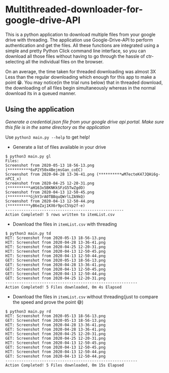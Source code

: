 # Multithreaded-downloader-for-google-drive-API
This is a python application to download multiple files from your google drive with threading. The application use Google-Drive-API to perform authentication and get the files. All these functions are integrated using a simple and pretty Python Click command line interface, so you can download all those files without having to go through the hassle of ctr-selecting all the individual files on the browser. 

On an average, the time taken for threaded downloading was almost </b>3X Less</b> than the regular downloading which enough for this app to make a point :grin:. You may notice(in the trial runs below) that in threaded download, the downloading of all files begin simultaneously whereas in the normal download its in a queued manner.


## Using the application
<i>Generate a credential.json file from your google drive api portal. Make sure this file is in the same directory as the application</i>

Use `python3 main.py --help` to get help!
- Generate a list of files available in your drive
```
$ python3 main.py gl              
Files:
Screenshot from 2020-05-13 18-56-13.png (**********6xP2Y50x4BejmsGan_coEC)
Screenshot from 2020-04-28 13-36-41.png (**********wM7ecteK47JQHi6g-nPCI_x)
Screenshot from 2020-04-25 12-20-31.png (**********aH163x5BKNKkSFzG5TwZgdO)
Screenshot from 2020-04-13 12-50-45.png (**********GjhY3rA0TBBquQWrlLZA9kQ)
Screenshot from 2020-04-13 12-50-44.png (**********yB6eZaj1KX6r9pcC5Vp2f-e)
----------------------------------------------------
Action Completed! 5 rows written to itemList.csv
```
- Download the files in `itemList.csv` with threading
```
$ python3 main.py td                           
HIT: Screenshot from 2020-05-13 18-56-13.png
HIT: Screenshot from 2020-04-28 13-36-41.png
HIT: Screenshot from 2020-04-25 12-20-31.png
HIT: Screenshot from 2020-04-13 12-50-45.png
HIT: Screenshot from 2020-04-13 12-50-44.png
GET: Screenshot from 2020-05-13 18-56-13.png
GET: Screenshot from 2020-04-28 13-36-41.png
GET: Screenshot from 2020-04-13 12-50-45.png
GET: Screenshot from 2020-04-13 12-50-44.png
GET: Screenshot from 2020-04-25 12-20-31.png
----------------------------------------------------------
Action Completed! 5 Files downloaded, 0m 4s Elapsed 
```
- Download the files in `itemList.csv` without threading(just to compare the speed and prove the point :sweat_smile:)
```
$ python3 main.py rd                            
HIT: Screenshot from 2020-05-13 18-56-13.png
GET: Screenshot from 2020-05-13 18-56-13.png
HIT: Screenshot from 2020-04-28 13-36-41.png
GET: Screenshot from 2020-04-28 13-36-41.png
HIT: Screenshot from 2020-04-25 12-20-31.png
GET: Screenshot from 2020-04-25 12-20-31.png
HIT: Screenshot from 2020-04-13 12-50-45.png
GET: Screenshot from 2020-04-13 12-50-45.png
HIT: Screenshot from 2020-04-13 12-50-44.png
GET: Screenshot from 2020-04-13 12-50-44.png
----------------------------------------------------------
Action Completed! 5 Files downloaded, 0m 15s Elapsed 
```


